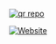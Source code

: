 <a href='https://president-md-qr-generater-b83598fb3345.herokuapp.com/' target="_blank"><img alt='qr repo' src='https://img.shields.io/badge/Scan Qr code 1-green?style=for-the-badge&logo=openv&logoColor=white'/></a>

<a href='https://president-md-ofc.vercel.app/' target="_blank"><img alt='Website' src='https://img.shields.io/badge/Fork Bot Repo-black?style=for-the-badge&logo=git&logoColor=white'/></a>
